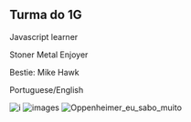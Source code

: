## Turma do 1G

Javascript learner

Stoner Metal Enjoyer

Bestie: Mike Hawk

Portuguese/English
    
![i](https://github.com/user-attachments/assets/fa1d6379-5b99-49bb-84b7-a1c5d524c868) ![images](https://github.com/user-attachments/assets/24fa274a-805b-445e-86f1-4c3d162b8922) ![Oppenheimer_eu_sabo_muito](https://github.com/user-attachments/assets/1986c137-da60-4d3d-9b7f-3a29c53235b3)


